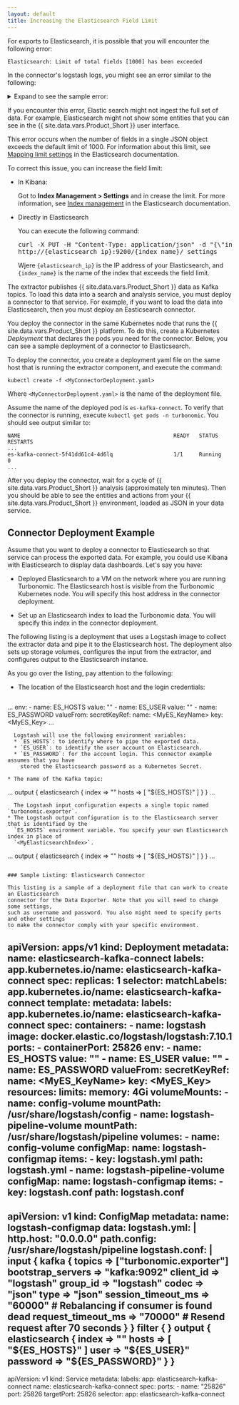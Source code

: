 ```yaml
---
layout: default
title: Increasing the Elasticsearch Field Limit
---
```


For exports to Elasticsearch, it is possible that you will encounter the following error:  

`Elasticsearch: Limit of total fields [1000] has been exceeded`


In the connector's logstash logs, you might see an error similar to the following:

<details>
<summary>Expand to see the sample error:</summary>
<pre>[2021-05-28T17:16:15,252][INFO ][o.e.a.b.TransportShardBulkAction] [node1] [turbonomic6][0] mapping update reje
cted by primary
java.lang.IllegalArgumentException: Limit of total fields [1000] has been exceeded
        at org.elasticsearch.index.mapper.MappingLookup.checkFieldLimit(MappingLookup.java:200) ~[elasticsearch-7.12.0.jar:7.12.0]
        at org.elasticsearch.index.mapper.MappingLookup.checkLimits(MappingLookup.java:192) ~[elasticsearch-7.12.0.jar:7.12.0]
        at org.elasticsearch.index.mapper.DocumentMapper.validate(DocumentMapper.java:152) ~[elasticsearch-7.12.0.jar:7.12.0]
        at org.elasticsearch.index.mapper.MapperService.newDocumentMapper(MapperService.java:429) ~[elasticsearch-7.12.0.jar:7.12.0]
        at org.elasticsearch.index.mapper.MapperService.applyMappings(MapperService.java:407) ~[elasticsearch-7.12.0.jar:7.12.0]
        at org.elasticsearch.index.mapper.MapperService.mergeAndApplyMappings(MapperService.java:390) ~[elasticsearch-7.12.0.jar:7.12.0]
        at org.elasticsearch.index.mapper.MapperService.merge(MapperService.java:384) ~[elasticsearch-7.12.0.jar:7.12.0]
        at org.elasticsearch.action.bulk.TransportShardBulkAction.executeBulkItemRequest(TransportShardBulkAction.java:281) [elasticsearch-7.12.0.jar:7.12.0]
        at org.elasticsearch.action.bulk.TransportShardBulkAction$2.doRun(TransportShardBulkAction.java:164) [elasticsearch-7.12.0.jar:7.12.0]
        at org.elasticsearch.common.util.concurrent.AbstractRunnable.run(AbstractRunnable.java:26) [elasticsearch-7.12.0.jar:7.12.0]
        at org.elasticsearch.action.bulk.TransportShardBulkAction.performOnPrimary(TransportShardBulkAction.java:209) [elasticsearch-7.12.0.jar:7.12.0]
        at org.elasticsearch.action.bulk.TransportShardBulkAction.dispatchedShardOperationOnPrimary(TransportShardBulkAction.java:115) [elasticsearch-7.12.0.jar:7.12.0]
        at org.elasticsearch.action.bulk.TransportShardBulkAction.dispatchedShardOperationOnPrimary(TransportShardBulkAction.java:74) [elasticsearch-7.12.0.jar:7.12.0]
        at org.elasticsearch.action.support.replication.TransportWriteAction$1.doRun(TransportWriteAction.java:168) [elasticsearch-7.12.0.jar:7.12.0]
        at org.elasticsearch.common.util.concurrent.ThreadContext$ContextPreservingAbstractRunnable.doRun(ThreadContext.java:732) [elasticsearch-7.12.0.jar:7.12.0]
        at org.elasticsearch.common.util.concurrent.AbstractRunnable.run(AbstractRunnable.java:26) [elasticsearch-7.12.0.jar:7.12.0]
        at java.util.concurrent.ThreadPoolExecutor.runWorker(ThreadPoolExecutor.java:1128) [?:?]
        at java.util.concurrent.ThreadPoolExecutor$Worker.run(ThreadPoolExecutor.java:628) [?:?]
        at java.lang.Thread.run(Thread.java:834) [?:?]</pre>
</details>

If you encounter this error, Elastic search might not ingest the full set of data. For example, Elasticsearch might not 
show some entities that you can see in the {{ site.data.vars.Product_Short }} user interface.

<p>This error occurs when the number of fields in a single JSON object exceeds the default limit of 1000. 
For information about this limit, see 
<a href="https://www.elastic.co/guide/en/elasticsearch/reference/master/mapping-settings-limit.html">
Mapping limit settings</a> in the Elasticsearch documentation.
</p>

To correct this issue, you can increase the field limit:
<ul>
<li><p>In Kibana:</p>
<p>Got to <b>Index Management > Settings</b> and in crease the limit. For more information, 
see 
<a href="https://www.elastic.co/guide/en/elasticsearch/reference/current/index-mgmt.html#view-edit-indices">
Index management</a> in the Elasticsearch documentation.</p>
</li>
<li>
<p>Directly in Elasticsearch</p>
<p>You can execute the following command:</p>
<pre>curl -X PUT -H "Content-Type: application/json" -d "{\"index.mapping.total_fields.limit\": 2000}" \
http://{elasticsearch_ip}:9200/{index_name}/_settings</pre>
<p>Wjere <code>{elasticsearch_ip}</code> is the IP address of your Elasticsearch, 
and <code>{index_name}</code>  is the name of the index that exceeds the field limit.</p>
</li>
</ul>



The extractor publishes {{ site.data.vars.Product_Short }} data as Kafka topics. To load 
this data into a search and analysis service, you must deploy a connector to that service. 
For example, if you want to load the data into Elasticsearch, then you must deploy an 
Easticsearch connector.

You deploy the connector in the same Kubernetes node that runs the {{ site.data.vars.Product_Short }} 
platform. To do this, create a Kubernetes *Deployment* that declares the pods you need for 
the connector. Below, you can see a sample deployment of a connector to Elasticsearch.

To deploy the connector, you create a deployment yaml file on the same host that is running the 
extractor component, and execute the command:

`kubectl create -f <MyConnectorDeployment.yaml>`

Where `<MyConnectorDeployment.yaml>` is the name of the deployment file. 

Assume the name of the deployed pod is `es-kafka-connect`. To verify that the connector is 
running, execute `kubectl get pods -n turbonomic`. You should see output similar to: 

```
NAME                                                READY   STATUS    RESTARTS 
...
es-kafka-connect-5f41dd61c4-4d6lq                   1/1     Running   0   
...
```

After you deploy the connector, wait for a cycle of {{ site.data.vars.Product_Short }} analysis 
(approximately ten minutes). Then you should be able to see the entities and actions from your 
{{ site.data.vars.Product_Short }} environment, loaded as JSON in your data service. 

## Connector Deployment Example
Assume that you want to deploy a connector to Elasticsearch so that service 
can process the exported data. For example, you could use Kibana with Elasticsearch 
to display data dashboards. Let's say you have:

* Deployed Elasticsearch to a VM on the network where you are running Turbonomic. 
  The Elasticsearch host is visible from the Turbonomic Kubernetes node. You will specify 
  this host address in the connector deployment.

* Set up an Elasticsearch index to load the Turbonomic data. You will specify this 
  index in the connector deployment.

The following listing is a deployment that uses a Logstash image to collect the 
extractor data and pipe it to the Elasticsearch host. The deployment also sets up 
storage volumes, configures the input from the extractor, and configures output to 
the Elasticsearch instance.

As you go over the listing, pay attention to the following:

* The location of the Elasticsearch host and the login credentials:  
  ```
...
        env:
          - name: ES_HOSTS
            value: "<UrlToMyElasticsearchHost>"
          - name: ES_USER
            value: "<MyElasticsearchUser>"
          - name: ES_PASSWORD
            valueFrom:
              secretKeyRef:
                name: <MyES_KeyName>
                key: <MyES_Key>
...
```  
  Logstash will use the following environment variables:
  * `ES_HOSTS`: to identify where to pipe the exported data.
  * `ES_USER`: to identify the user account on Elasticsearch.
  * `ES_PASSWORD`: for the account login. This connector example assumes that you have 
    stored the Elasticsearch password as a Kubernetes Secret.
  
* The name of the Kafka topic:  
```
...
    output {
      elasticsearch {
        index => "<MyElasticsearchIndex>"
        hosts => [ "${ES_HOSTS}" ]
      }
    }
...
```  
  The Logstash input configuration expects a single topic named `turbonomic.exporter`.
* The Logstash output configuration is to the Elasticsearch server that is identified by the 
  `ES_HOSTS` environment variable. You specify your own Elasticsearch index in place of 
  `<MyElasticsearchIndex>`.
```
...
    output {
      elasticsearch {
        index => "<MyElasticsearchIndex>"
        hosts => [ "${ES_HOSTS}" ]
      }
    }
...
```

### Sample Listing: Elasticsearch Connector

This listing is a sample of a deployment file that can work to create an Elasticsearch 
connector for the Data Exporter. Note that you will need to change some settings, 
such as username and password. You also might need to specify ports and other settings 
to make the connector comply with your specific environment.

```
apiVersion: apps/v1
kind: Deployment
metadata:
  name: elasticsearch-kafka-connect
  labels:
    app.kubernetes.io/name: elasticsearch-kafka-connect
spec:
  replicas: 1
  selector:
    matchLabels:
      app.kubernetes.io/name: elasticsearch-kafka-connect
  template:
    metadata:
      labels:
        app.kubernetes.io/name: elasticsearch-kafka-connect
    spec:
      containers:
      - name: logstash
        image: docker.elastic.co/logstash/logstash:7.10.1
        ports:
          - containerPort: 25826
        env:
          - name: ES_HOSTS
            value: "<UrlToMyElasticsearchHost>"
          - name: ES_USER
            value: "<MyElasticsearchUser>"
          - name: ES_PASSWORD
            valueFrom:
              secretKeyRef:
                name: <MyES_KeyName>
                key: <MyES_Key>
        resources:
          limits:
            memory: 4Gi
        volumeMounts:
          - name: config-volume
            mountPath: /usr/share/logstash/config
          - name: logstash-pipeline-volume
            mountPath: /usr/share/logstash/pipeline
      volumes:
      - name: config-volume
        configMap:
          name: logstash-configmap
          items:
            - key: logstash.yml
              path: logstash.yml
      - name: logstash-pipeline-volume
        configMap:
          name: logstash-configmap
          items:
            - key: logstash.conf
              path: logstash.conf
---
apiVersion: v1
kind: ConfigMap
metadata:
  name: logstash-configmap
data:
  logstash.yml: |
    http.host: "0.0.0.0"
    path.config: /usr/share/logstash/pipeline
  logstash.conf: |
    input {
      kafka {
        topics => ["turbonomic.exporter"]
        bootstrap_servers => "kafka:9092"
        client_id => "logstash"
        group_id => "logstash"
        codec => "json"
        type => "json"
        session_timeout_ms => "60000"   # Rebalancing if consumer is found dead
        request_timeout_ms => "70000"   # Resend request after 70 seconds
      }
    }
    filter {
    }
    output {
      elasticsearch {
        index => "<MyElasticsearchIndex>"
        hosts => [ "${ES_HOSTS}" ]
        user => "${ES_USER}"
        password => "${ES_PASSWORD}"
      }
    }
---
apiVersion: v1
kind: Service
metadata:
  labels:
    app: elasticsearch-kafka-connect
  name: elasticsearch-kafka-connect
spec:
  ports:
    - name: "25826"
      port: 25826
      targetPort: 25826
  selector:
    app: elasticsearch-kafka-connect
```




